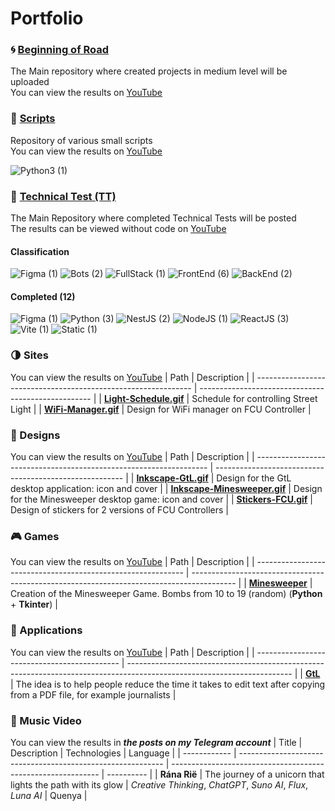 # Portfolio

### :cyclone: [Beginning of Road](https://github.com/MoguchiyDD/Beginning-of-Road)
The Main repository where created projects in medium level will be uploaded \
You can view the results on [YouTube](https://www.youtube.com/playlist?list=PLe25Qgw2EMXDVmG1R65YzSU-u8oCPgatN)

### :door: [Scripts](https://github.com/MoguchiyDD/Box)
Repository of various small scripts \
You can view the results on [YouTube](https://www.youtube.com/playlist?list=PLe25Qgw2EMXDVmG1R65YzSU-u8oCPgatN)
<div id="scripts" align="left">
  <img alt="Python3 (1)" src="https://img.shields.io/badge/Python3-1-B71C1C?style=for-the-badge" />
</div>

### :genie: [Technical Test (TT)](https://github.com/MoguchiyDD/TechnicalTest)
The Main Repository where completed Technical Tests will be posted \
The results can be viewed without code on [YouTube](https://www.youtube.com/playlist?list=PLe25Qgw2EMXClakBQPXonXXf9_sghTFFC)

#### Classification
<div id="technical-tests-types" align="left">
  <img alt="Figma (1)" src="https://img.shields.io/badge/Figma-1-B71C1C?style=for-the-badge" />
  <img alt="Bots (2)" src="https://img.shields.io/badge/Bots-2-B71C1C?style=for-the-badge" />
  <img alt="FullStack (1)" src="https://img.shields.io/badge/FullStack-1-B71C1C?style=for-the-badge" />
  <img alt="FrontEnd (6)" src="https://img.shields.io/badge/FrontEnd-6-B71C1C?style=for-the-badge" />
  <img alt="BackEnd (2)" src="https://img.shields.io/badge/BackEnd-2-B71C1C?style=for-the-badge" />
</div>

#### Completed (12)
<div id="technical-tests-language" align="left">
  <img alt="Figma (1)" src="https://img.shields.io/badge/Figma-1-1A237E?style=for-the-badge" />
  <img alt="Python (3)" src="https://img.shields.io/badge/Python-3-1A237E?style=for-the-badge" />
  <img alt="NestJS (2)" src="https://img.shields.io/badge/NestJS-2-1A237E?style=for-the-badge" />
  <img alt="NodeJS (1)" src="https://img.shields.io/badge/NodeJS-1-1A237E?style=for-the-badge" />
  <img alt="ReactJS (3)" src="https://img.shields.io/badge/ReactJS-3-1A237E?style=for-the-badge" />
  <img alt="Vite (1)" src="https://img.shields.io/badge/Vite-1-1A237E?style=for-the-badge" />
  <img alt="Static (1)" src="https://img.shields.io/badge/Static-1-1A237E?style=for-the-badge" />
</div>

### :last_quarter_moon: Sites
You can view the results on [YouTube](https://www.youtube.com/playlist?list=PLe25Qgw2EMXBb7sqFyPDPUmA6mdFS8f9Z)
|                              Path                              |                     Description                     |
| -------------------------------------------------------------- | --------------------------------------------------- |
| **[Light-Schedule.gif](portfolio/Light-Schedule.gif)**         | Schedule for controlling Street Light               |
| **[WiFi-Manager.gif](portfolio/WiFi-Manager.gif)**             | Design for WiFi manager on FCU Controller           |

### :art: Designs
You can view the results on [YouTube](https://www.youtube.com/playlist?list=PLe25Qgw2EMXBJaUFMXPVNbW6IQpt751oI)
|                                Path                                |                       Description                       |
| ------------------------------------------------------------------ | ------------------------------------------------------- |
| **[Inkscape-GtL.gif](portfolio/Inkscape-GtL.gif)**                 | Design for the GtL desktop application: icon and cover  |
| **[Inkscape-Minesweeper.gif](portfolio/Inkscape-Minesweeper.gif)** | Design for the Minesweeper desktop game: icon and cover |
| **[Stickers-FCU.gif](portfolio/Stickers-FCU.gif)**                 | Design of stickers for 2 versions of FCU Controllers    |

### :video_game: Games
You can view the results on [YouTube](https://www.youtube.com/playlist?list=PLe25Qgw2EMXBtKHILNYUqUZr3hvb1aotp)
|                             Path                             |                                        Description                                        |
| ------------------------------------------------------------ | ----------------------------------------------------------------------------------------- |
| **[Minesweeper](https://github.com/MoguchiyDD/Minesweeper)** | Creation of the Minesweeper Game. Bombs from 10 to 19 (random) (**Python** + **Tkinter**) |

### :izakaya_lantern: Applications
You can view the results on [YouTube](https://www.youtube.com/playlist?list=PLe25Qgw2EMXCMKFSEHMicQ5r0PcTAj2iW)
|                     Path                     |                                                       Description                                                       |
| -------------------------------------------- | ----------------------------------------------------------------------------------------------------------------------- |
| **[GtL](https://github.com/MoguchiyDD/GtL)** | The idea is to help people reduce the time it takes to edit text after copying from a PDF file, for example journalists |

### :movie_camera: Music Video
You can view the results in ___the posts on my Telegram account___
|    Title     |                         Description                         |                         Technologies                         |  Language  |
| ------------ | ----------------------------------------------------------- | ------------------------------------------------------------ | ---------- |
| **Rána Rië** | The journey of a unicorn that lights the path with its glow | _Creative Thinking_, _ChatGPT_, _Suno AI_, _Flux_, _Luna AI_ | Quenya     |
